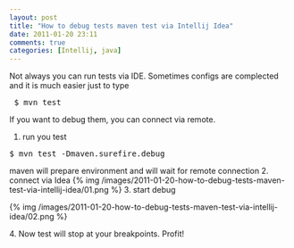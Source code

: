 ```yaml
---
layout: post
title: "How to debug tests maven test via Intellij Idea"
date: 2011-01-20 23:11
comments: true
categories: [Intellij, java]
---
```

Not always you can run tests via IDE. Sometimes configs are complected and it is much easier just to type
<pre> $ mvn test </pre>

If you want to debug them, you can connect via remote.

1. run you test
<pre>$ mvn test -Dmaven.surefire.debug </pre>
maven will prepare environment and will wait for remote connection
2. connect via Idea
{% img /images/2011-01-20-how-to-debug-tests-maven-test-via-intellij-idea/01.png %}
3. start debug <br/>
<p>
{% img /images/2011-01-20-how-to-debug-tests-maven-test-via-intellij-idea/02.png %}
</p>
4. Now test will stop at your breakpoints. Profit!
